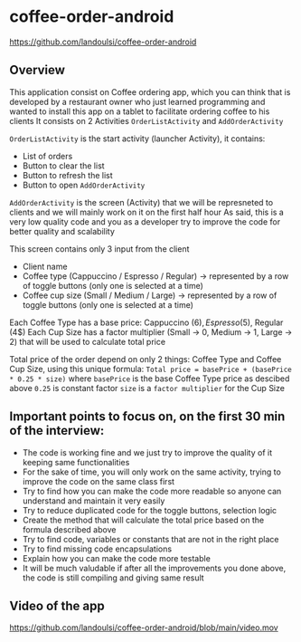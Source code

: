 # coffee-order-android
https://github.com/landoulsi/coffee-order-android

## Overview
This application consist on Coffee ordering app, which you can think that is developed by a restaurant owner who just learned 
programming and wanted to install this app on a tablet to facilitate ordering coffee to his clients
It consists on 2 Activities `OrderListActivity` and `AddOrderActivity` 

`OrderListActivity` is the start activity (launcher Activity), it contains:
- List of orders
- Button to clear the list
- Button to refresh the list
- Button to open `AddOrderActivity`

`AddOrderActivity` is the screen (Activity) that we will be represneted to clients and we will mainly work on it on the first half hour
As said, this is a very low quality code and you as a developer try to improve the code for better quality and scalability

This screen contains only 3 input from the client
- Client name
- Coffee type (Cappuccino / Espresso / Regular) -> represented by a row of toggle buttons (only one is selected at a time)
- Coffee cup size (Small / Medium / Large) -> represented by a row of toggle buttons (only one is selected at a time)

Each Coffee Type has a base price: Cappuccino (6$), Espresso (5$), Regular (4$)
Each Cup Size has a factor multiplier (Small -> 0, Medium -> 1, Large -> 2) that will be used to calculate total price

Total price of the order depend on only 2 things: Coffee Type and Coffee Cup Size, using this unique formula:
`Total price = basePrice + (basePrice * 0.25 * size)` 
where `basePrice` is the base Coffee Type price as descibed above
`0.25` is constant factor
`size` is a `factor multiplier` for the Cup Size

## Important points to focus on, on the first 30 min of the interview:
- The code is working fine and we just try to improve the quality of it keeping same functionalities
- For the sake of time, you will only work on the same activity, trying to improve the code on the same class first
- Try to find how you can make the code more readable so anyone can understand and maintain it very easily
- Try to reduce duplicated code for the toggle buttons, selection logic
- Create the method that will calculate the total price based on the formula described above
- Try to find code, variables or constants that are not in the right place
- Try to find missing code encapsulations
- Explain how you can make the code more testable
- It will be much valudable if after all the improvements you done above, the code is still compiling and giving same result

## Video of the app
https://github.com/landoulsi/coffee-order-android/blob/main/video.mov